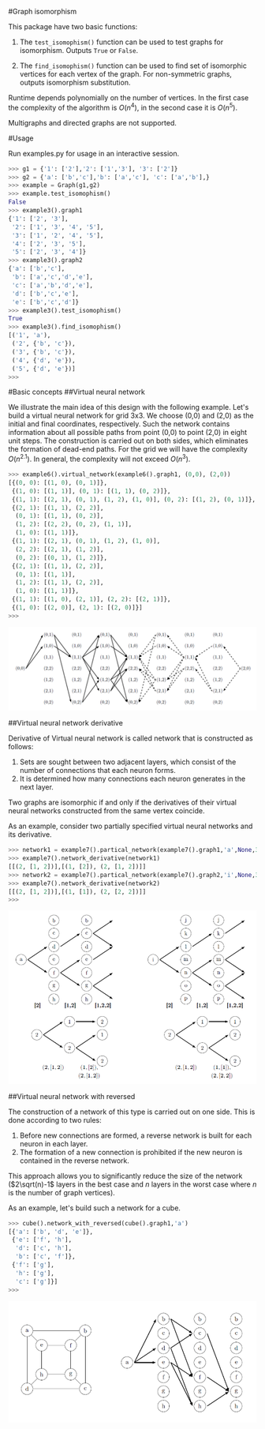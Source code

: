 #Graph isomorphism

This package have two basic functions:

1. The `test_isomophism()` function can be used to test graphs for isomorphism. Outputs `True` or `False`.

2. The `find_isomophism()` function can be used to find set of isomorphic vertices for each vertex of the graph. For non-symmetric graphs, outputs isomorphism substitution.

Runtime depends polynomially on the number of vertices. In the first case the complexity of the algorithm is $O(n^4)$, in the second case it is $O(n^5)$.

Multigraphs and directed graphs are not supported.

#Usage

Run examples.py for usage in an interactive session.

```python
>>> g1 = {'1': ['2'],'2': ['1','3'], '3': ['2']}
>>> g2 = {'a': ['b','c'],'b': ['a','c'], 'c': ['a','b'],}
>>> example = Graph(g1,g2)
>>> example.test_isomophism()
False
>>> example3().graph1
{'1': ['2', '3'],
 '2': ['1', '3', '4', '5'],
 '3': ['1', '2', '4', '5'],
 '4': ['2', '3', '5'],
 '5': ['2', '3', '4']}
>>> example3().graph2
{'a': ['b','c'],
 'b': ['a','c','d','e'],
 'c': ['a','b','d','e'],
 'd': ['b','c','e'],
 'e': ['b','c','d']}
>>> example3().test_isomophism()
True
>>> example3().find_isomophism()
[('1', 'a'),
 ('2', {'b', 'c'}),
 ('3', {'b', 'c'}),
 ('4', {'d', 'e'}),
 ('5', {'d', 'e'})]
>>>
```

#Basic concepts
##Virtual neural network

We illustrate the main idea of this design with the following example. 
Let's build a virtual neural network for grid 3x3. 
We choose (0,0) and (2,0) as the initial and final coordinates, respectively.
Such the network contains information about all possible paths from point (0,0) to point (2,0) in eight unit steps.
The construction is carried out on both sides, which eliminates the formation of dead-end paths.
For the grid we will have the complexity $O(n^{2.1})$.
In general, the complexity will not exceed $O(n^3)$.

```python
>>> example6().virtual_network(example6().graph1, (0,0), (2,0))
[{(0, 0): [(1, 0), (0, 1)]},
 {(1, 0): [(1, 1)], (0, 1): [(1, 1), (0, 2)]},
 {(1, 1): [(2, 1), (0, 1), (1, 2), (1, 0)], (0, 2): [(1, 2), (0, 1)]},
 {(2, 1): [(1, 1), (2, 2)],
  (0, 1): [(1, 1), (0, 2)],
  (1, 2): [(2, 2), (0, 2), (1, 1)],
  (1, 0): [(1, 1)]},
 {(1, 1): [(2, 1), (0, 1), (1, 2), (1, 0)],
  (2, 2): [(2, 1), (1, 2)],
  (0, 2): [(0, 1), (1, 2)]},
 {(2, 1): [(1, 1), (2, 2)],
  (0, 1): [(1, 1)],
  (1, 2): [(1, 1), (2, 2)],
  (1, 0): [(1, 1)]},
 {(1, 1): [(1, 0), (2, 1)], (2, 2): [(2, 1)]},
 {(1, 0): [(2, 0)], (2, 1): [(2, 0)]}]
>>>
```

![Virtual neural network](./figure/Network.png)

##Virtual neural network derivative

Derivative of Virtual neural network is called network that is constructed as follows:
1. Sets are sought between two adjacent layers, which consist of the number of connections that each neuron forms.
2. It is determined how many connections each neuron generates in the next layer.

Two graphs are isomorphic if and only if the derivatives of their virtual neural networks constructed from the same vertex coincide.

As an example, consider two partially specified virtual neural networks and its derivative.

```python
>>> network1 = example7().partical_network(example7().graph1,'a',None,3)
>>> example7().network_derivative(network1)
[[(2, [1, 2])],[(1, [2]), (2, [1, 2])]]
>>> network2 = example7().partical_network(example7().graph2,'i',None,3)
>>> example7().network_derivative(network2)
[[(2, [1, 2])],[(1, [1]), (2, [2, 2])]]
>>>
```

![Virtual neural network derivative](./figure/Derivative.png)

##Virtual neural network with reversed

The construction of a network of this type is carried out on one side. This is done according to two rules:
1. Before new connections are formed, a reverse network is built for each neuron in each layer.
2. The formation of a new connection is prohibited if the new neuron is contained in the reverse network.

This approach allows you to significantly reduce the size of the network
($2\sqrt(n)-1$ layers in the best case and $n$ layers in the worst case where $n$ is the number of graph vertices).

As an example, let's build such a network for a cube.

```python
>>> cube().network_with_reversed(cube().graph1,'a')
[{'a': ['b', 'd', 'e']},
 {'e': ['f', 'h'], 
  'd': ['c', 'h'],
  'b': ['c', 'f']},
 {'f': ['g'], 
  'h': ['g'], 
  'c': ['g']}]
>>>
```

![Virtual neural network with reversed](./figure/Network_rev.png)
